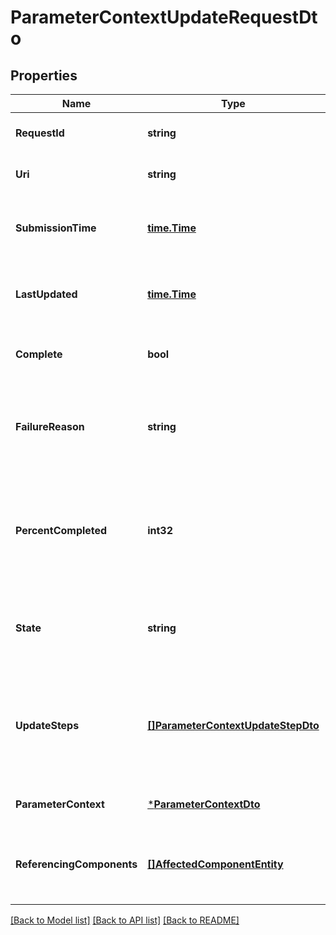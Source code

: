# ParameterContextUpdateRequestDto

## Properties
Name | Type | Description | Notes
------------ | ------------- | ------------- | -------------
**RequestId** | **string** | The ID of the request | [optional] [default to null]
**Uri** | **string** | The URI for the request | [optional] [default to null]
**SubmissionTime** | [**time.Time**](time.Time.md) | The timestamp of when the request was submitted | [optional] [default to null]
**LastUpdated** | [**time.Time**](time.Time.md) | The timestamp of when the request was last updated | [optional] [default to null]
**Complete** | **bool** | Whether or not the request is completed | [optional] [default to null]
**FailureReason** | **string** | The reason for the request failing, or null if the request has not failed | [optional] [default to null]
**PercentCompleted** | **int32** | A value between 0 and 100 (inclusive) indicating how close the request is to completion | [optional] [default to null]
**State** | **string** | A description of the current state of the request | [optional] [default to null]
**UpdateSteps** | [**[]ParameterContextUpdateStepDto**](ParameterContextUpdateStepDTO.md) | The steps that are required in order to complete the request, along with the status of each | [optional] [default to null]
**ParameterContext** | [***ParameterContextDto**](ParameterContextDTO.md) |  | [optional] [default to null]
**ReferencingComponents** | [**[]AffectedComponentEntity**](AffectedComponentEntity.md) | The components that are referenced by the update. | [optional] [default to null]

[[Back to Model list]](../README.md#documentation-for-models) [[Back to API list]](../README.md#documentation-for-api-endpoints) [[Back to README]](../README.md)

